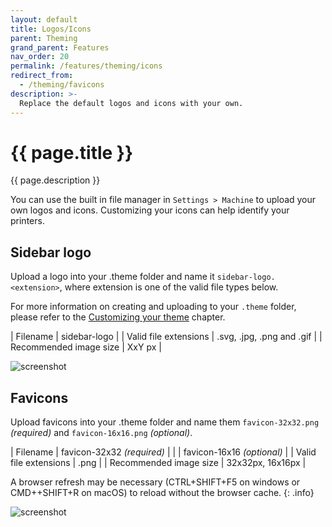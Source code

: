 ```yaml
---
layout: default
title: Logos/Icons
parent: Theming
grand_parent: Features
nav_order: 20
permalink: /features/theming/icons
redirect_from:
  - /theming/favicons
description: >-
  Replace the default logos and icons with your own.
---
```


# {{ page.title }}
{{ page.description }}

You can use the built in file manager in `Settings > Machine` to upload your own logos and icons.  Customizing your icons can help identify your printers.

## Sidebar logo
Upload a logo into your .theme folder and name it `sidebar-logo.<extension>`, where extension is one of the valid file types below.

For more information on creating and uploading to your `.theme` folder, please refer to the [Customizing your theme](/docs/theming/prepare) chapter.

| Filename					| sidebar-logo				|
| Valid file extensions		| .svg, .jpg, .png and .gif	|
| Recommended image size	| XxY px					|

![screenshot](/assets/img/customizing/screenshot-sidebar-logo.png)

## Favicons
Upload favicons into your .theme folder and name them `favicon-32x32.png` *(required)*	and `favicon-16x16.png` *(optional)*.

| Filename					| favicon-32x32 *(required)*	|
|							| favicon-16x16 *(optional)* 	|
| Valid file extensions		| .png							|
| Recommended image size	| 32x32px, 16x16px				|

A browser refresh may be necessary (CTRL+SHIFT+F5 on windows or CMD++SHIFT+R on macOS) to reload without the browser cache.
{: .info}

![screenshot](/assets/img/customizing/screenshot-favicons.png)